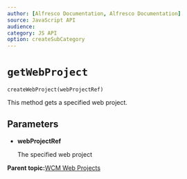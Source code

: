 ```yaml
---
author: [Alfresco Documentation, Alfresco Documentation]
source: JavaScript API
audience: 
category: JS API
option: createSubCategory
---
```


# ``getWebProject``

``createWebProject(webProjectRef)``

This method gets a specified web project.

## Parameters

-   **webProjectRef**

    The specified web project


**Parent topic:**[WCM Web Projects](../references/API-JS-WCM-Web-Projects.md)

